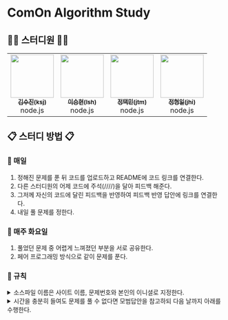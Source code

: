 # ComOn Algorithm Study

## 👨‍💻 스터디원 👩‍💻
<table>
  <tr>
    <td align="center"><a href="https://github.com/pocachp"><img src="https://avatars.githubusercontent.com/u/72328788?v=4" width="100px;" alt=""/><br /><sub><b>김수진(ksj)</b></sub></a><br/>node.js</td>
    <td align="center"><a href="https://github.com/LeeSeunghyeon-1"><img src="https://avatars.githubusercontent.com/u/72328552?v=4" width="100px;" alt=""/><br /><sub><b>이승현(lsh)</b></sub></a><br/>node.js</td>
    <td align="center"><a href="https://github.com/Taek-min"><img src="https://avatars.githubusercontent.com/u/79956027?v=4" width="100px;" alt=""/><br /><sub><b>정택민(jtm)</b></sub></a><br/>node.js</td>
    <td align="center"><a href="https://github.com/https://github.com/ailraon"><img src="https://avatars.githubusercontent.com/u/39151865?v=4" width="100px;" alt=""/><br /><sub><b>정형일(jhi)</b></sub></a><br/>node.js</td>
  </tr>
</table>

## 📋 스터디 방법 📋
### 📌 매일
1. 정해진 문제를 푼 뒤 코드를 업로드하고 README에 코드 링크를 연결한다.
2. 다른 스터디원의 어제 코드에 주석(////)을 달아 피드백 해준다.
3. 그저께 자신의 코드에 달린 피드백을 반영하여 피드백 반영 답안에 링크를 연결한다.
4. 내일 풀 문제를 정한다.

### 📌 매주 화요일
1. 풀었던 문제 중 어렵게 느껴졌던 부분을 서로 공유한다.
2. 페어 프로그래밍 방식으로 같이 문제를 푼다.

### 📌 규칙
<details>
<summary>소스파일 이름은 사이트 이름, 문제번호와 본인의 이니셜로 지정한다.</summary>

* [백준](https://www.acmicpc.net) - 기본 알고리즘 문제 사이트
  * 기본 답안 : bj0000_hgd
  * 피드백 반영 답안 : bj0000_hgd_fb

</details>
<details>
<summary>시간을 충분히 들여도 문제를 풀 수 없다면 모범답안을 참고하되 다음 날까지 아래를 수행한다.</summary>

  1. 해당 소스코드 맨 위에 // 문제 실패 : 이유를 적는다.
      * 본인의 코드가 왜 안 됐는지를 이해한다.
      * 이해한대로 주석을 작성한다.
      * README의 답안에 *기울기*를 주어 링크한다.
  2. 모범 답안 맨 위에 // 문제 실패 - 모범 답안 을 적는다.
      * 모범 답안의 로직과 구현을 이해한다.
      * 이해한 로직과 구현을 각 줄의 주석으로 작성한다.
      * README의 피드백 반영 답안에 *기울기*를 주어 링크한다.

</details>